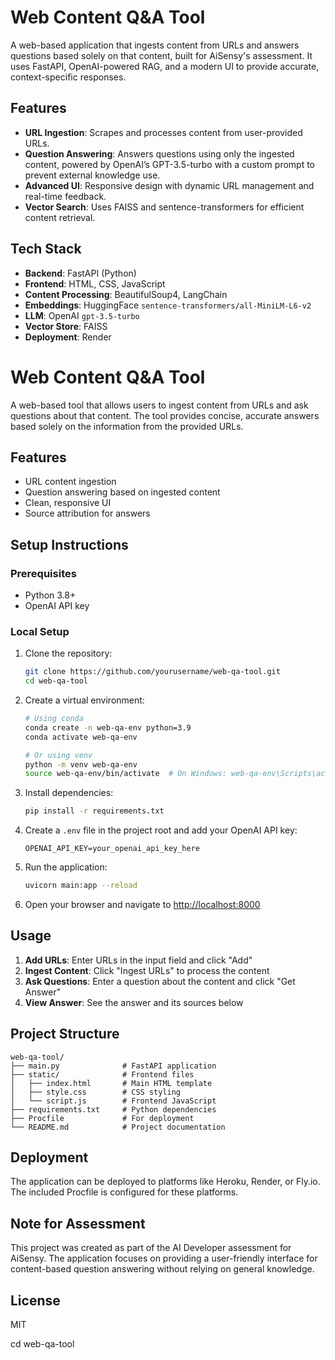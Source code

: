 # Web Content Q&A Tool

A web-based application that ingests content from URLs and answers questions based solely on that content, built for AiSensy's assessment. It uses FastAPI, OpenAI-powered RAG, and a modern UI to provide accurate, context-specific responses.

## Features
- **URL Ingestion**: Scrapes and processes content from user-provided URLs.
- **Question Answering**: Answers questions using only the ingested content, powered by OpenAI’s GPT-3.5-turbo with a custom prompt to prevent external knowledge use.
- **Advanced UI**: Responsive design with dynamic URL management and real-time feedback.
- **Vector Search**: Uses FAISS and sentence-transformers for efficient content retrieval.

## Tech Stack
- **Backend**: FastAPI (Python)
- **Frontend**: HTML, CSS, JavaScript
- **Content Processing**: BeautifulSoup4, LangChain
- **Embeddings**: HuggingFace `sentence-transformers/all-MiniLM-L6-v2`
- **LLM**: OpenAI `gpt-3.5-turbo`
- **Vector Store**: FAISS
- **Deployment**: Render
# Web Content Q&A Tool

A web-based tool that allows users to ingest content from URLs and ask questions about that content. The tool provides concise, accurate answers based solely on the information from the provided URLs.

## Features

- URL content ingestion
- Question answering based on ingested content
- Clean, responsive UI
- Source attribution for answers


## Setup Instructions

### Prerequisites

- Python 3.8+
- OpenAI API key

### Local Setup

1. Clone the repository:
   ```bash
   git clone https://github.com/yourusername/web-qa-tool.git
   cd web-qa-tool
   ```

2. Create a virtual environment:
   ```bash
   # Using conda
   conda create -n web-qa-env python=3.9
   conda activate web-qa-env
   
   # Or using venv
   python -m venv web-qa-env
   source web-qa-env/bin/activate  # On Windows: web-qa-env\Scripts\activate
   ```

3. Install dependencies:
   ```bash
   pip install -r requirements.txt
   ```

4. Create a `.env` file in the project root and add your OpenAI API key:
   ```
   OPENAI_API_KEY=your_openai_api_key_here
   ```

5. Run the application:
   ```bash
   uvicorn main:app --reload
   ```

6. Open your browser and navigate to [http://localhost:8000](http://localhost:8000)

## Usage

1. **Add URLs**: Enter URLs in the input field and click "Add"
2. **Ingest Content**: Click "Ingest URLs" to process the content
3. **Ask Questions**: Enter a question about the content and click "Get Answer"
4. **View Answer**: See the answer and its sources below

## Project Structure

```
web-qa-tool/
├── main.py              # FastAPI application
├── static/              # Frontend files
│   ├── index.html       # Main HTML template
│   ├── style.css        # CSS styling
│   └── script.js        # Frontend JavaScript
├── requirements.txt     # Python dependencies
├── Procfile             # For deployment
└── README.md            # Project documentation
```

## Deployment

The application can be deployed to platforms like Heroku, Render, or Fly.io. The included Procfile is configured for these platforms.

## Note for Assessment

This project was created as part of the AI Developer assessment for AiSensy. The application focuses on providing a user-friendly interface for content-based question answering without relying on general knowledge.

## License

MIT





   cd web-qa-tool
